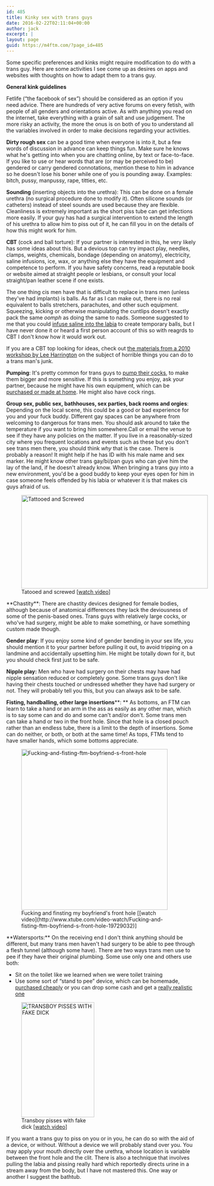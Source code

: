 ```yaml
---
id: 485
title: Kinky sex with trans guys
date: 2016-02-22T02:11:04+00:00
author: jack
excerpt: |
layout: page
guid: https://m4ftm.com/?page_id=485
---
```

Some specific preferences and kinks might require modification to do with a trans guy. Here are some activities I see come up as desires on apps and websites with thoughts on how to adapt them to a trans guy.

**General kink guidelines**

Fetlife (&#8220;the facebook of sex&#8221;) should be considered as an option if you need advice. There are hundreds of very active forums on every fetish, with people of all genders and orientations active. As with anything you read on the internet, take everything with a grain of salt and use judgement. The more risky an activity, the more the onus is on both of you to understand all the variables involved in order to make decisions regarding your activities.

**Dirty rough sex** can be a good time when everyone is into it, but a few words of discussion in advance can keep things fun. Make sure he knows what he's getting into when you are chatting online, by text or face-to-face. If you like to use or hear words that are (or may be perceived to be) gendered or carry gendered connotations, mention these to him in advance so he doesn't lose his boner while one of you is pounding away. Examples: bitch, pussy, manpussy, rape, titties, etc.

**Sounding** (inserting objects into the urethra): This can be done on a female urethra (no surgical procedure done to modify it). Often silicone sounds (or catheters) instead of steel sounds are used because they are flexible. Cleanliness is extremely important as the short piss tube can get infections more easily. If your guy has had a surgical intervention to extend the length of his urethra to allow him to piss out of it, he can fill you in on the details of how this might work for him.

**CBT** (cock and ball torture): If your partner is interested in this, he very likely has some ideas about this. But a devious top can try impact play, needles, clamps, weights, chemicals, bondage (depending on anatomy), electricity, saline infusions, ice, wax, or anything else they have the equipment and competence to perform. If you have safety concerns, read a reputable book or website aimed at straight people or lesbians, or consult your local straight/pan leather scene if one exists.

The one thing cis men have that is difficult to replace in trans men (unless they've had implants) is balls. As far as I can make out, there is no real equivalent to balls stretchers, parachutes, and other such equipment. Squeezing, kicking or otherwise manipulating the cuntlips doesn't exactly pack the same _oomph_ as doing the same to nads. Someone suggested to me that you could [infuse saline into the labia](http://www.xtube.com/video-watch/FTM-saline-infusion-19609382) to create temporary balls, but I have never done it or heard a first person account of this so with reagrds to CBT I don't know how it would work out.

If you are a CBT top looking for ideas, check out <a href="http://passionandsoul.com/journal/ftm-cbt" target="_blank" rel="noopener noreferrer">the materials from a 2010 workshop by Lee Harrington</a> on the subject of horrible things you can do to a trans man's junk.

**Pumping**: It's pretty common for trans guys to [pump their cocks](http://www.xtube.com/video-watch/Ftm-Cock-Pump-20494632), to make them bigger and more sensitive. If this is something you enjoy, ask your partner, because he might have his own equipment, which can be [purchased or made at home](http://transguys.com/features/ftm-pumping-primer). He might also have cock rings.

**Group sex, public sex, bathhouses, sex parties, back rooms and orgies**: Depending on the local scene, this could be a good or bad experience for you and your fuck buddy. Different gay spaces can be anywhere from welcoming to dangerous for trans men. You should ask around to take the temperature if you want to bring him somewhere.Call or email the venue to see if they have any policies on the matter. If you live in a reasonably-sized city where you frequent locations and events such as these but you don't see trans men there, you should think _why_ that is the case. There is probably a reason! It might help if he has ID with his male name and sex marker. He might know other trans gay/bi/pan guys who can give him the lay of the land, if he doesn't already know. When bringing a trans guy into a new environment, you'd be a good buddy to keep your eyes open for him in case someone feels offended by his labia or whatever it is that makes cis guys afraid of us.

<figure id="attachment_853" aria-describedby="caption-attachment-853" style="width: 496px" class="wp-caption aligncenter"><a href="http://ftmporn.com/post/40873026067/tattooed-and-screwed" target="_blank" rel="noopener noreferrer"><img class="alignnone size-full wp-image-853" src="http://localhost:8888/wordpress/wp-content/uploads/2016/02/tattooed-and-screwed.png" alt="Tattooed and Screwed" width="496" height="249" srcset="http://localhost:8888/wordpress/wp-content/uploads/2016/02/tattooed-and-screwed.png 496w, http://localhost:8888/wordpress/wp-content/uploads/2016/02/tattooed-and-screwed-300x151.png 300w" sizes="(max-width: 496px) 100vw, 496px" /></a><figcaption id="caption-attachment-853" class="wp-caption-text">Tatooed and screwed [<a href="http://ftmporn.com/post/40873026067/tattooed-and-screwed" target="_blank" rel="noopener noreferrer">watch video</a>]</figcaption></figure>**Chastity**: There are chastity devices designed for female bodies, although because of anatomical differences they lack the deviousness of some of the penis-based ones. Trans guys with relatively large cocks, or who've had surgery, might be able to make something, or have something custom made though.

**Gender play**: If you enjoy some kind of gender bending in your sex life, you should mention it to your partner before pulling it out, to avoid tripping on a landmine and accidentally upsetting him. He might be totally down for it, but you should check first just to be safe.

**Nipple play:** Men who have had surgery on their chests may have had nipple sensation reduced or completely gone. Some trans guys don't like having their chests touched or undressed whether they have had surgery or not. They will probably tell you this, but you can always ask to be safe.

**Fisting, handballing, other large insertions****: ** As bottoms, an FTM can learn to take a hand or an arm in the ass as easily as any other man, which is to say some can and do and some can't and/or don't. Some trans men can take a hand or two in the front hole. Since that hole is a closed pouch rather than an endless tube, there is a limit to the depth of insertions. Some can do neither, or both, or both at the same time! As tops, FTMs tend to have smaller hands, which some bottoms appreciate.

<figure id="attachment_852" aria-describedby="caption-attachment-852" style="width: 389px" class="wp-caption aligncenter"><a href="http://www.xtube.com/video-watch/Fucking-and-fisting-ftm-boyfriend-s-front-hole-19729032" target="_blank" rel="noopener noreferrer"><img class="alignnone size-full wp-image-852" src="http://localhost:8888/wordpress/wp-content/uploads/2016/02/fucking-and-fisting-ftm-boyfriend-s-front-hole.png" alt="Fucking-and-fisting-ftm-boyfriend-s-front-hole" width="389" height="428" srcset="http://localhost:8888/wordpress/wp-content/uploads/2016/02/fucking-and-fisting-ftm-boyfriend-s-front-hole.png 389w, http://localhost:8888/wordpress/wp-content/uploads/2016/02/fucking-and-fisting-ftm-boyfriend-s-front-hole-273x300.png 273w" sizes="(max-width: 389px) 100vw, 389px" /></a><figcaption id="caption-attachment-852" class="wp-caption-text">Fucking and finsting my boyfriend's front hole [[watch video](http://www.xtube.com/video-watch/Fucking-and-fisting-ftm-boyfriend-s-front-hole-19729032)]</figcaption></figure>**Watersports:** On the receiving end I don't think anything should be different, but many trans men haven't had surgery to be able to pee through a flesh tunnel (although some have). There are two ways trans men use to pee if they have their original plumbing. Some use only one and others use both:

  * Sit on the toilet like we learned when we were toilet training
  * Use some sort of &#8220;stand to pee&#8221; device, which can be homemade, [purchased cheaply](http://www.ftmessentials.com/collections/stp-devices) or you can drop some cash and get a [really realistic one](http://transthetics.com/shop/)

<figure id="attachment_850" aria-describedby="caption-attachment-850" style="width: 194px" class="wp-caption aligncenter"><a href="http://www.pornhub.com/view_video.php?viewkey=ph56c275dc363ff" target="_blank" rel="noopener noreferrer"><img class="alignnone size-full wp-image-850" src="http://localhost:8888/wordpress/wp-content/uploads/2016/02/transboy-pisses-with-fake-dick.png" alt="TRANSBOY PISSES WITH FAKE DICK" width="194" height="306" srcset="http://localhost:8888/wordpress/wp-content/uploads/2016/02/transboy-pisses-with-fake-dick.png 194w, http://localhost:8888/wordpress/wp-content/uploads/2016/02/transboy-pisses-with-fake-dick-190x300.png 190w" sizes="(max-width: 194px) 100vw, 194px" /></a><figcaption id="caption-attachment-850" class="wp-caption-text">Transboy pisses with fake dick [<a href="http://www.pornhub.com/view_video.php?viewkey=ph56c275dc363ff" target="_blank" rel="noopener noreferrer">watch video</a>]</figcaption></figure>If you want a trans guy to piss on you or in you, he can do so with the aid of a device, or without. Without a device we will probably stand over you. You may apply your mouth directly over the urethra, whose location is variable between the front hole and the clit. There is also a technique that involves pulling the labia and pissing really hard which reportedly directs urine in a stream away from the body, but I have not mastered this. One way or another I suggest the bathtub.